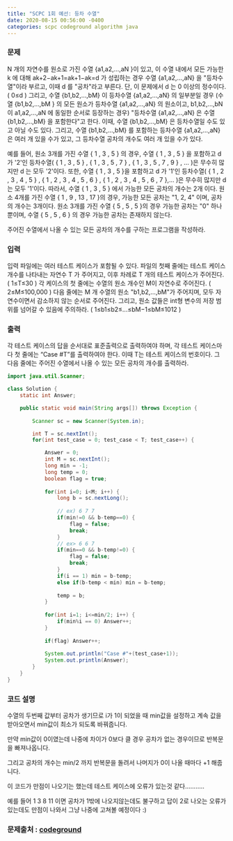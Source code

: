 ```yaml
---
title: "SCPC 1회 예선: 등차 수열"
date: 2020-08-15 00:56:00 -0400
categories: scpc codeground algorithm java
---
```


### 문제
N 개의 자연수를 원소로 가진 수열 {a1,a2,…,aN }이 있고,
이 수열 내에서 모든 가능한 k 에 대해 ak+2−ak+1=ak+1−ak=d 가 성립하는 경우
수열  {a1,a2,…,aN} 을 "등차수열"이라 부르고, 이때 d 를 "공차"라고 부른다. 단, 이 문제에서 d 는 0 이상의 정수이다. ( 0≤d )
그리고, 수열  {b1,b2,…,bM}  이 등차수열  {a1,a2,…,aN}  의 일부분일 경우
(수열 {b1,b2,…,bM } 의 모든 원소가 등차수열 {a1,a2,…,aN} 의 원소이고, b1,b2,…,bN 이  a1,a2,…,aN  에 동일한 순서로 등장하는 경우)
"등차수열  {a1,a2,…,aN}  은 수열  {b1,b2,…,bM} 을 포함한다"고 한다.
이때, 수열  {b1,b2,…,bM} 은 등차수열일 수도 있고 아닐 수도 있다.
그리고, 수열 {b1,b2,…,bM} 를 포함하는 등차수열  {a1,a2,…,aN} 은 여러 개 있을 수가 있고, 그 등차수열 공차의 개수도 여러 개 있을 수가 있다.

예를 들어, 원소 3개를 가진 수열 { 1 , 3 , 5 } 의 경우,
수열 { 1 , 3 , 5 } 을 포함하고 d 가 '2'인 등차수열( { 1 , 3 , 5 } , { 1 , 3 , 5 , 7 } , { 1 , 3 , 5 , 7 , 9 } , … )은 무수히 많지만 d 는 모두 '2'이다.
또한, 수열 { 1 , 3 , 5 }을 포함하고 d 가 '1'인 등차수열( { 1 , 2 , 3 , 4 , 5 } , { 1 , 2 , 3 , 4 , 5 , 6 } , { 1 , 2 , 3 , 4 , 5 , 6 , 7 },… )은 무수히 많지만 d는 모두 '1'이다.
따라서, 수열 { 1 , 3 , 5 } 에서 가능한 모든 공차의 개수는 2개 이다.
원소 4개를 가진 수열 { 1 , 9 , 13 , 17 }의 경우, 가능한 모든 공차는 "1, 2, 4" 이며, 공차의 개수는 3개이다.
원소 3개를 가진 수열 { 5 , 5 , 5 }의 경우 가능한 공차는 "0" 하나 뿐이며, 수열 { 5 , 5 , 6 } 의 경우 가능한 공차는 존재하지 않는다.

주어진 수열에서 나올 수 있는 모든 공차의 개수를 구하는 프로그램을 작성하라.

### 입력
입력 파일에는 여러 테스트 케이스가 포함될 수 있다.
파일의 첫째 줄에는 테스트 케이스 개수를 나타내는 자연수 T 가 주어지고,
이후 차례로 T 개의 테스트 케이스가 주어진다. ( 1≤T≤30 )
각 케이스의 첫 줄에는 수열의 원소 개수인 M이 자연수로 주어진다. ( 2≤M≤100,000 )
다음 줄에는 M 개 수열의 원소 "b1,b2,…,bM"가 주어지며, 모두 자연수이면서 감소하지 않는 순서로 주어진다.
그리고, 원소 값들은 int형 변수의 저장 범위를 넘어갈 수 있음에 주의하라.
( 1≤b1≤b2≤...≤bM−1≤bM≤1012  )

### 출력
각 테스트 케이스의 답을 순서대로 표준출력으로 출력하여야 하며,
각 테스트 케이스마다 첫 줄에는 “Case #T”를 출력하여야 한다. 이때 T는 테스트 케이스의 번호이다.
그 다음 줄에는 주어진 수열에서 나올 수 있는 모든 공차의 개수를 출력하라.

```java
import java.util.Scanner;

class Solution {
	static int Answer;

	public static void main(String args[]) throws Exception	{
		
		Scanner sc = new Scanner(System.in);

		int T = sc.nextInt();
		for(int test_case = 0; test_case < T; test_case++) {

			Answer = 0;
			int M = sc.nextInt();
			long min = -1;
			long temp = 0;
			boolean flag = true;
			
			for(int i=0; i<M; i++) {
				long b = sc.nextLong();
				
				// ex) 6 7 7
				if(min!=0 && b-temp==0) {
					flag = false;
					break;
				}
				// ex> 6 6 7
				if(min==0 && b-temp!=0) {
					flag = false;
					break;
				}
				if(i == 1) min = b-temp;
				else if(b-temp < min) min = b-temp;
				
				temp = b;
			}
			
			for(int i=1; i<=min/2; i++) {
				if(min%i == 0) Answer++;
			}
			
			if(flag) Answer++;
			
			System.out.println("Case #"+(test_case+1));
			System.out.println(Answer);
		}
	}
}
```

### 코드 설명
수열의 두번째 값부터 공차가 생기므로 i가 1이 되었을 때 min값을 설정하고 계속 값을 받아오면서 min값이 최소가 되도록 바꿔줍니다.

만약 min값이 0이였는데 나중에 차이가 0보다 클 경우 공차가 없는 경우이므로 반복문을 빠져나옵니다.

그리고 공차의 개수는 min/2 까지 반복문을 돌려서 나머지가 0이 나올 때마다 +1 해줍니다.

이 코드가 만점이 나오기는 했는데 테스트 케이스에 오류가 있는것 같다...........

예를 들어 1 3 8 11 이면 공차가 1밖에 나오지않는데도 불구하고 답이 2로 나오는 오류가 있는데도 만점이 나와서 그냥 나중에 고쳐볼 예정이다 :)

### 문제출처 : [codeground]

[codeground]: https://www.codeground.org
